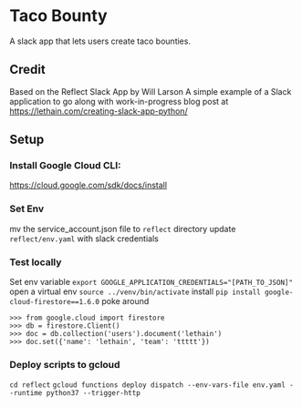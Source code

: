 # Taco Bounty
A slack app that lets users create taco bounties.

## Credit
Based on the Reflect Slack App by Will Larson
A simple example of a Slack application to go along with work-in-progress blog post at
https://lethain.com/creating-slack-app-python/

## Setup
### Install Google Cloud CLI:
https://cloud.google.com/sdk/docs/install

### Set Env
mv the service_account.json file to `reflect` directory
update `reflect/env.yaml` with slack credentials

### Test locally
Set env variable `export GOOGLE_APPLICATION_CREDENTIALS="[PATH_TO_JSON]"`
open a virtual env `source ../venv/bin/activate`
install `pip install google-cloud-firestore==1.6.0`
poke around
```
>>> from google.cloud import firestore
>>> db = firestore.Client()
>>> doc = db.collection('users').document('lethain')
>>> doc.set({'name': 'lethain', 'team': 'ttttt'})
```

### Deploy scripts to gcloud
`cd reflect`
`gcloud functions deploy dispatch --env-vars-file env.yaml --runtime python37 --trigger-http`
